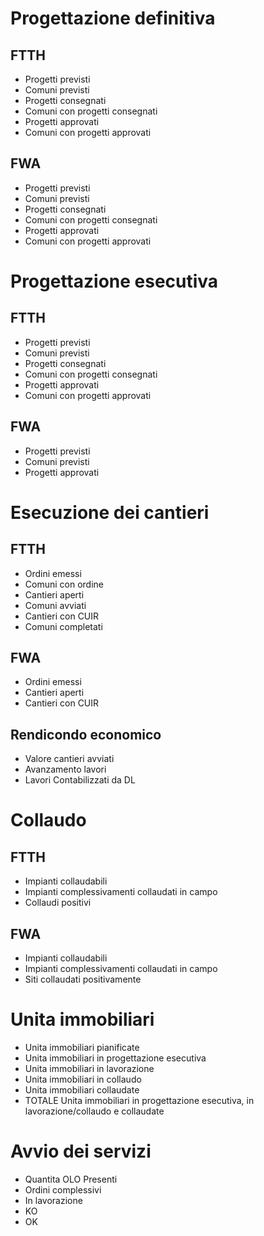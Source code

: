 # Progettazione definitiva

## FTTH

- Progetti previsti
- Comuni previsti
- Progetti consegnati
- Comuni con progetti consegnati
- Progetti approvati
- Comuni con progetti approvati

## FWA

- Progetti previsti
- Comuni previsti
- Progetti consegnati
- Comuni con progetti consegnati
- Progetti approvati
- Comuni con progetti approvati

# Progettazione esecutiva

## FTTH

- Progetti previsti
- Comuni previsti
- Progetti consegnati
- Comuni con progetti consegnati
- Progetti approvati
- Comuni con progetti approvati

## FWA

- Progetti previsti
- Comuni previsti
- Progetti approvati

# Esecuzione dei cantieri

## FTTH

- Ordini emessi
- Comuni con ordine
- Cantieri aperti
- Comuni avviati
- Cantieri con CUIR
- Comuni completati

## FWA

- Ordini emessi
- Cantieri aperti
- Cantieri con CUIR

## Rendicondo economico

- Valore cantieri avviati
- Avanzamento lavori
- Lavori Contabilizzati da DL

# Collaudo

## FTTH

- Impianti collaudabili
- Impianti complessivamenti collaudati in campo
- Collaudi positivi

## FWA

- Impianti collaudabili
- Impianti complessivamenti collaudati in campo
- Siti collaudati positivamente

# Unita immobiliari

- Unita immobiliari pianificate
- Unita immobiliari in progettazione esecutiva
- Unita immobiliari in lavorazione
- Unita immobiliari in collaudo
- Unita immobiliari collaudate
- TOTALE Unita immobiliari in progettazione esecutiva, in lavorazione/collaudo e collaudate

# Avvio dei servizi

- Quantita OLO Presenti
- Ordini complessivi
- In lavorazione
- KO
- OK
